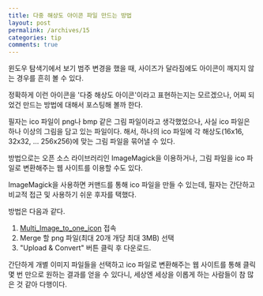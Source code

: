```yaml
---
title: 다중 해상도 아이콘 파일 만드는 방법
layout: post
permalink: /archives/15
categories: tip
comments: true
---
```

윈도우 탐색기에서 보기 범주 변경을 했을 때, 사이즈가 달라짐에도 아이콘이 깨지지 않는 경우를 흔히 볼 수 있다.

정확하게 이런 아이콘을 '다중 해상도 아이콘'이라고 표현하는지는 모르겠으나, 어찌 되었건 만드는 방법에 대해서 포스팅해 볼까 한다.

필자는 ico 파일이 png나 bmp 같은 그림 파일이라고 생각했었으나, 사실 ico 파일은 하나 이상의 그림을 담고 있는 파일이다. 해서, 하나의 ico 파일에 각 해상도(16x16, 32x32, ... 256x256)에 맞는 그림 파일을 묶어낼 수 있다.

방법으로는 오픈 소스 라이브러리인 ImageMagick을 이용하거나, 그림 파일을 ico 파일로 변환해주는 웹 사이트를 이용할 수도 있다.

ImageMagick을 사용하면 커맨드를 통해 ico 파일을 만들 수 있는데, 필자는 간단하고 비교적 접근 및 사용하기 쉬운 후자를 택했다.

방법은 다음과 같다.

1. [Multi_Image_to_one_icon](http://icoconvert.com/Multi_Image_to_one_icon/) 접속
2. Merge 할 png 파일(최대 20개 개당 최대 3MB) 선택
3. "Upload & Convert" 버튼 클릭 후 다운로드.

간단하게 개별 이미지 파일들을 선택하고 ico 파일로 변환해주는 웹 사이트를 통해 클릭 몇 번 만으로 원하는 결과를 얻을 수 있다니, 세상엔 세상을 이롭게 하는 사람들이 참 많은 것 같아 다행이다.
